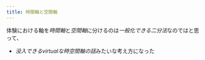 ```yaml
---
title: 時間軸と空間軸
---
```


体験における軸を*時間軸*と*空間軸*に分けるのは*一般化できる二分法*なのではと思って、

* *没入できるvirtualな時空間軸の話*みたいな考え方になった
